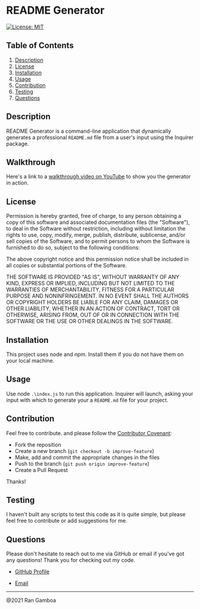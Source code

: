 # README Generator

[![License: MIT](https://img.shields.io/badge/License-MIT-yellow.svg)](https://opensource.org/licenses/MIT)

## Table of Contents

  1. [Description](#description)
  2. [License](#license)
  3. [Installation](#installation)
  4. [Usage](#usage)
  5. [Contribution](#contribution)
  6. [Testing](#testing)
  7. [Questions](#questions)
  
## Description

README Generator is a command-line application that dynamically generates a professional ``README.md`` file from a user's input using the Inquirer package.

## Walkthrough

Here's a link to a [walkthrough video on YouTube](https://www.youtube.com/watch?v=M-JnNamKpLE&ab_channel=RanGamboa) to show you the generator in action.

## License

Permission is hereby granted, free of charge, to any person obtaining a copy of this software and associated documentation files (the "Software"), to deal in the Software without restriction, including without limitation the rights to use, copy, modify, merge, publish, distribute, sublicense, and/or sell copies of the Software, and to permit persons to whom the Software is furnished to do so, subject to the following conditions:

The above copyright notice and this permission notice shall be included in all copies or substantial portions of the Software.

THE SOFTWARE IS PROVIDED "AS IS", WITHOUT WARRANTY OF ANY KIND, EXPRESS OR IMPLIED, INCLUDING BUT NOT LIMITED TO THE WARRANTIES OF MERCHANTABILITY, FITNESS FOR A PARTICULAR PURPOSE AND NONINFRINGEMENT. IN NO EVENT SHALL THE AUTHORS OR COPYRIGHT HOLDERS BE LIABLE FOR ANY CLAIM, DAMAGES OR OTHER LIABILITY, WHETHER IN AN ACTION OF CONTRACT, TORT OR OTHERWISE, ARISING FROM, OUT OF OR IN CONNECTION WITH THE SOFTWARE OR THE USE OR OTHER DEALINGS IN THE SOFTWARE.

## Installation

This project uses node and npm. Install them if you do not have them on your local machine. 

## Usage

Use node ``.\index.js`` to run this application. Inquirer will launch, asking your input with which to generate your a ``README.md`` file for your project.

## Contribution

Feel free to contribute. and please follow the [Contributor Covenant](http://contributor-covenant.org/version/1/3/0/):

* Fork the reposition
* Create a new branch (``git checkout -b improve-feature``)
* Make, add and commit the appropriate changes in the files
* Push to the branch (``git push origin improve-feature``)
* Create a Pull Request

Thanks!

## Testing

I haven't built any scripts to test this code as it is quite simple, but please feel free to contribute or add suggestions for me.

## Questions

Please don't hesitate to reach out to me via GitHub or email if you've got any questions! Thank you for checking out my code.

* [GitHub Profile](https://github.com/rangamboa) 

* [Email](mailto:rangamboa@gmail.com)
---
@2021 Ran Gamboa
